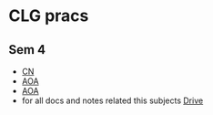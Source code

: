 # CLG pracs
## Sem 4
- <a href = "https://github.com/Dhruvin3103/Clg-Pracs">CN</a>
-  <a href = "https://github.com/Dhruvin3103/AOA">AOA</a>
-  <a href = "https://github.com/DevanshAshar/Sem4-Practs/tree/main/OS">AOA</a>
-  for all docs and notes related this subjects <a href = "https://drive.google.com/drive/folders/1s3AK2bIY3JcYAJBdjCh9AxqWKQKO10A4">Drive</a>
